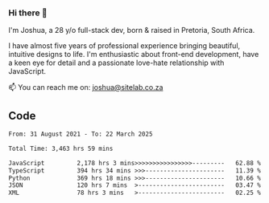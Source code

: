 ### Hi there 👋

I'm Joshua, a 28 y/o full-stack dev, born & raised in Pretoria, South Africa. 

I have almost five years of professional experience bringing beautiful, intuitive designs to life. I'm enthusiastic about front-end development, have a keen eye for detail and a passionate love-hate relationship with JavaScript.

📫 You can reach me on: joshua@sitelab.co.za

## **Code**

<!--START_SECTION:waka-->

```txt
From: 31 August 2021 - To: 22 March 2025

Total Time: 3,463 hrs 59 mins

JavaScript         2,178 hrs 3 mins>>>>>>>>>>>>>>>>---------   62.88 %
TypeScript         394 hrs 34 mins >>>----------------------   11.39 %
Python             369 hrs 18 mins >>>----------------------   10.66 %
JSON               120 hrs 7 mins  >------------------------   03.47 %
XML                78 hrs 3 mins   >------------------------   02.25 %
```

<!--END_SECTION:waka-->

